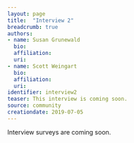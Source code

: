 ```yaml
---
layout: page
title:  "Interview 2"
breadcrumb: true
authors:
- name: Susan Grunewald
  bio:
  affiliation:
  uri:
- name: Scott Weingart
  bio:
  affiliation:
  uri:
identifier: interview2
teaser: This interview is coming soon.
source: community
creationdate: 2019-07-05
---
```

Interview surveys are coming soon.
